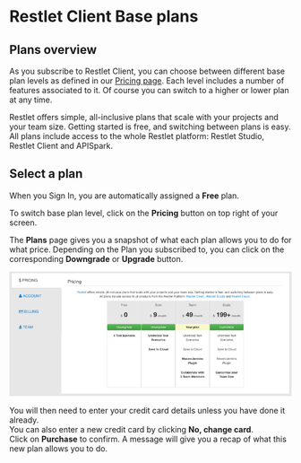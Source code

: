 # Restlet Client Base plans

## Plans overview

As you subscribe to Restlet Client, you can choose between different base plan levels as defined in our <a href="https://restlet.com/pricing" target="_blank">Pricing page</a>. Each level includes a number of features associated to it. Of course you can switch to a higher or lower plan at any time.

Restlet offers simple, all-inclusive plans that scale with your projects and your team size.   Getting started is free, and switching between plans is easy.  
All plans include access to the whole Restlet platform: Restlet Studio, Restlet Client and APISpark.

## Select a plan

When you Sign In, you are automatically assigned a **Free** plan.

To switch base plan level, click on the **Pricing** button on top right of your screen.

The **Plans** page gives you a snapshot of what each plan allows you to do for what price. Depending on the Plan you subscribed to, you can click on the corresponding **Downgrade** or **Upgrade** button.

![Plans and pricing page](images/restlet-client-plans-page.jpg "Plans and pricing page")

You will then need to enter your credit card details unless you have done it already.  
You can also enter a new credit card by clicking **No, change card**.  
Click on **Purchase** to confirm. A message will give you a recap of what this new plan allows you to do.
